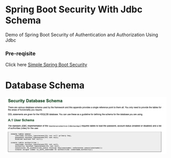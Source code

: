 
# Spring Boot Security With Jdbc Schema
Demo of Spring Boot Security of Authentication and Authorization Using Jdbc

<h3>Pre-reqisite</h3>

<p>Click here <a href="https://github.com/sendkumaranil/simplespringbootsecurity" > Simple Spring Boot Security </a></p>

# Database Schema

![alt tag](https://github.com/sendkumaranil/springbootsecurityjdbc/blob/master/securitydbschema.png)


